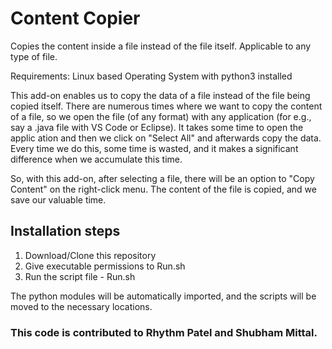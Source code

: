 # Content Copier

Copies the content inside a file instead of the file itself. Applicable to any type of file.

Requirements: Linux based Operating System with python3 installed

This add-on enables us to copy the data of a file instead of the file being copied itself. 
There are numerous times where we want to copy the content of a file, so we open the file (of any format) with any application (for e.g., say a .java file with VS Code or Eclipse). It takes some time to open the applic ation and then we click on "Select All" and afterwards copy the data. Every time we do this, some time is wasted, and it makes a significant difference when we accumulate this time.

So, with this add-on, after selecting a file, there will be an option to "Copy Content" on the right-click menu. The content of the file is copied, and we save our valuable time.

## Installation steps

1) Download/Clone this repository
2) Give executable permissions to Run.sh
3) Run the script file - Run.sh

The python modules will be automatically imported, and the scripts will be moved to the necessary locations.

### This code is contributed to Rhythm Patel and Shubham Mittal.

